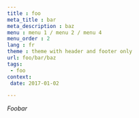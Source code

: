 ```yaml
---
title : foo
meta_title : bar
meta_description : baz
menu : menu 1 / menu 2 / menu 4
menu_order : 2
lang : fr
theme : theme with header and footer only
url: foo/bar/baz
tags:
 - foo
context:
 date: 2017-01-02

---
```


*Foobar*